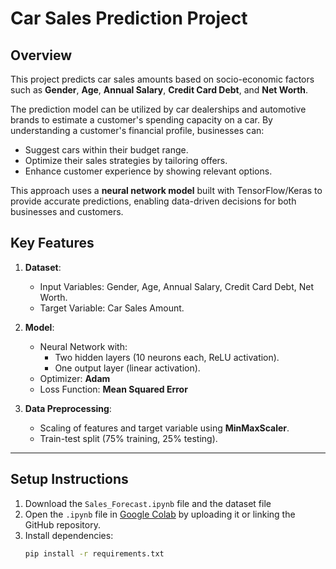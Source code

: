 # Car Sales Prediction Project

## Overview
This project predicts car sales amounts based on socio-economic factors such as **Gender**, **Age**, **Annual Salary**, **Credit Card Debt**, and **Net Worth**. 

The prediction model can be utilized by car dealerships and automotive brands to estimate a customer's spending capacity on a car. By understanding a customer's financial profile, businesses can:
- Suggest cars within their budget range.
- Optimize their sales strategies by tailoring offers.
- Enhance customer experience by showing relevant options.

This approach uses a **neural network model** built with TensorFlow/Keras to provide accurate predictions, enabling data-driven decisions for both businesses and customers.

## Key Features
1. **Dataset**:
   - Input Variables: Gender, Age, Annual Salary, Credit Card Debt, Net Worth.
   - Target Variable: Car Sales Amount.

2. **Model**:
   - Neural Network with:
     - Two hidden layers (10 neurons each, ReLU activation).
     - One output layer (linear activation).
   - Optimizer: **Adam**
   - Loss Function: **Mean Squared Error**

3. **Data Preprocessing**:
   - Scaling of features and target variable using **MinMaxScaler**.
   - Train-test split (75% training, 25% testing).

---
## Setup Instructions
1. Download the `Sales_Forecast.ipynb` file and the dataset file
2. Open the `.ipynb` file in [Google Colab](https://colab.research.google.com/) by uploading it 
   or linking the GitHub repository.
3. Install dependencies:
   ```bash
   pip install -r requirements.txt
